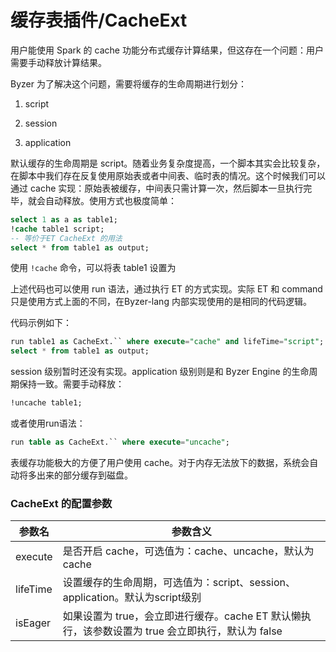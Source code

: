 # 缓存表插件/CacheExt

用户能使用 Spark 的 cache 功能分布式缓存计算结果，但这存在一个问题：用户需要手动释放计算结果。

Byzer 为了解决这个问题，需要将缓存的生命周期进行划分：

1. script

2. session

3. application

默认缓存的生命周期是 script。随着业务复杂度提高，一个脚本其实会比较复杂，在脚本中我们存在反复使用原始表或者中间表、临时表的情况。这个时候我们可以通过 cache 实现：原始表被缓存，中间表只需计算一次，然后脚本一旦执行完毕，就会自动释放。使用方式也极度简单：

```sql
select 1 as a as table1;
!cache table1 script;
-- 等价于ET CacheExt 的用法
select * from table1 as output;
```

使用 `!cache` 命令，可以将表 table1 设置为

上述代码也可以使用 run 语法，通过执行 ET 的方式实现。实际 ET 和 command 只是使用方式上面的不同，在Byzer-lang 内部实现使用的是相同的代码逻辑。

代码示例如下：

```sql
run table1 as CacheExt.`` where execute="cache" and lifeTime="script";
select * from table1 as output;
```

session 级别暂时还没有实现。application 级别则是和 Byzer Engine 的生命周期保持一致。需要手动释放：

```sql
!uncache table1;
```

或者使用run语法：
```sql
run table as CacheExt.`` where execute="uncache";
```

表缓存功能极大的方便了用户使用 cache。对于内存无法放下的数据，系统会自动将多出来的部分缓存到磁盘。


### CacheExt 的配置参数

| 参数名  |  参数含义 |
|---|---|
| execute | 是否开启 cache，可选值为：cache、uncache，默认为 cache |
| lifeTime | 设置缓存的生命周期，可选值为：script、session、application。默认为script级别 |
| isEager | 如果设置为 true，会立即进行缓存。cache ET 默认懒执行，该参数设置为 true 会立即执行，默认为 false |